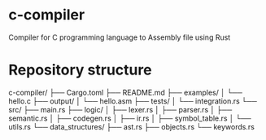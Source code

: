 # c-compiler
Compiler for C programming language to Assembly file using Rust

# Repository structure 
c-compiler/
├── Cargo.toml
├── README.md
├── examples/
│   └── hello.c
├── output/
│   └── hello.asm
├── tests/
│   └── integration.rs
└── src/
    ├── main.rs
    ├── logic/
    │   ├── lexer.rs
    │   ├── parser.rs
    │   ├── semantic.rs
    │   ├── codegen.rs
    │   ├── ir.rs
    │   ├── symbol_table.rs
    │   └── utils.rs
    └── data_structures/
        ├── ast.rs
        ├── objects.rs
        └── keywords.rs
